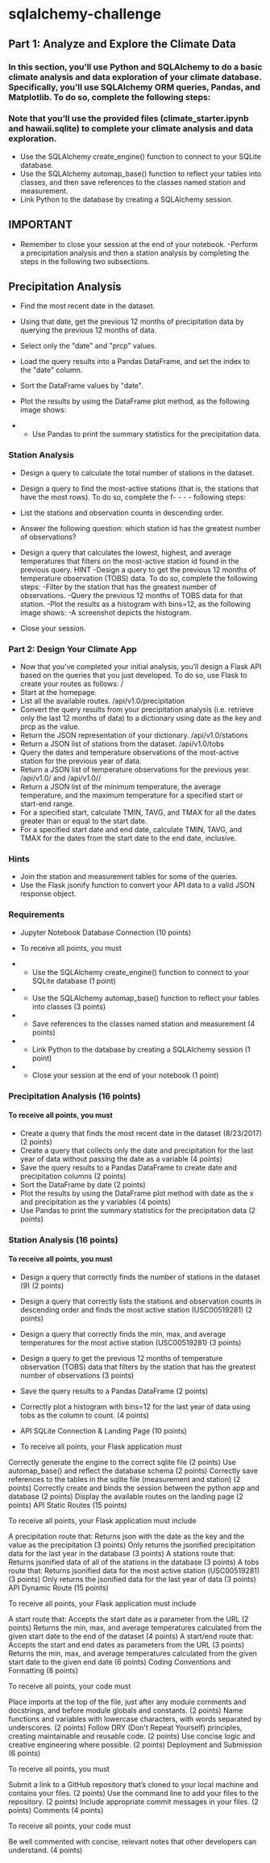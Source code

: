 # sqlalchemy-challenge

## Part 1: Analyze and Explore the Climate Data

### In this section, you’ll use Python and SQLAlchemy to do a basic climate analysis and data exploration of your climate database. Specifically, you’ll use SQLAlchemy ORM queries, Pandas, and Matplotlib. To do so, complete the following steps:

### Note that you’ll use the provided files (climate_starter.ipynb and hawaii.sqlite) to complete your climate analysis and data exploration.
- Use the SQLAlchemy create_engine() function to connect to your SQLite database.
- Use the SQLAlchemy automap_base() function to reflect your tables into classes, and then save references to the classes named station and measurement.
- Link Python to the database by creating a SQLAlchemy session.

## IMPORTANT
- Remember to close your session at the end of your notebook.
-Perform a precipitation analysis and then a station analysis by completing the steps in the following two subsections.


## Precipitation Analysis
- Find the most recent date in the dataset.
- Using that date, get the previous 12 months of precipitation data by querying the previous 12 months of data.
- Select only the "date" and "prcp" values.
- Load the query results into a Pandas DataFrame, and set the index to the "date" column.
- Sort the DataFrame values by "date".
- Plot the results by using the DataFrame plot method, as the following image shows:

- - Use Pandas to print the summary statistics for the precipitation data.

### Station Analysis

- Design a query to calculate the total number of stations in the dataset.
- Design a query to find the most-active stations (that is, the stations that have the most rows). To do so, complete the f- - - - following steps:
- List the stations and observation counts in descending order.

- Answer the following question: which station id has the greatest number of observations?
- Design a query that calculates the lowest, highest, and average temperatures that filters on the most-active station id found in the previous query.
HINT
-Design a query to get the previous 12 months of temperature observation (TOBS) data. To do so, complete the following steps:
-Filter by the station that has the greatest number of observations.
-Query the previous 12 months of TOBS data for that station.
-Plot the results as a histogram with bins=12, as the following image shows:
-A screenshot depicts the histogram.

- Close your session.

### Part 2: Design Your Climate App

- Now that you’ve completed your initial analysis, you’ll design a Flask API based on the queries that you just developed. To do so, use Flask to create your routes as follows:
/
- Start at the homepage.
- List all the available routes.
/api/v1.0/precipitation
- Convert the query results from your precipitation analysis (i.e. retrieve only the last 12 months of data) to a dictionary using date as the key and prcp as the value.
- Return the JSON representation of your dictionary.
/api/v1.0/stations
- Return a JSON list of stations from the dataset.
/api/v1.0/tobs
- Query the dates and temperature observations of the most-active station for the previous year of data.
- Return a JSON list of temperature observations for the previous year.
/api/v1.0/<start> and /api/v1.0/<start>/<end>
- Return a JSON list of the minimum temperature, the average temperature, and the maximum temperature for a specified start or start-end range.
- For a specified start, calculate TMIN, TAVG, and TMAX for all the dates greater than or equal to the start date.
- For a specified start date and end date, calculate TMIN, TAVG, and TMAX for the dates from the start date to the end date, inclusive.


### Hints

- Join the station and measurement tables for some of the queries.
- Use the Flask jsonify function to convert your API data to a valid JSON response object.


### Requirements

- Jupyter Notebook Database Connection (10 points)

- To receive all points, you must

- - Use the SQLAlchemy create_engine() function to connect to your SQLite database (1 point)
- - Use the SQLAlchemy automap_base() function to reflect your tables into classes (3 points)
- - Save references to the classes named station and measurement (4 points)
- - Link Python to the database by creating a SQLAlchemy session (1 point)
- - Close your session at the end of your notebook (1 point)

### Precipitation Analysis (16 points)

#### To receive all points, you must

- Create a query that finds the most recent date in the dataset (8/23/2017) (2 points)
- Create a query that collects only the date and precipitation for the last year of data without passing the date as a variable (4 points)
- Save the query results to a Pandas DataFrame to create date and precipitation columns (2 points)
- Sort the DataFrame by date (2 points)
- Plot the results by using the DataFrame plot method with date as the x and precipitation as the y variables (4 points)
- Use Pandas to print the summary statistics for the precipitation data (2 points)


###  Station Analysis (16 points)

#### To receive all points, you must

- Design a query that correctly finds the number of stations in the dataset (9) (2 points)
- Design a query that correctly lists the stations and observation counts in descending order and finds the most active station (USC00519281) (2 points)
- Design a query that correctly finds the min, max, and average temperatures for the most active station (USC00519281) (3 points)
- Design a query to get the previous 12 months of temperature observation (TOBS) data that filters by the station that has the greatest number of observations (3 points)
- Save the query results to a Pandas DataFrame (2 points)
- Correctly plot a histogram with bins=12 for the last year of data using tobs as the column to count. (4 points)
- API SQLite Connection & Landing Page (10 points)

- To receive all points, your Flask application must

Correctly generate the engine to the correct sqlite file (2 points)
Use automap_base() and reflect the database schema (2 points)
Correctly save references to the tables in the sqlite file (measurement and station) (2 points)
Correctly create and binds the session between the python app and database (2 points)
Display the available routes on the landing page (2 points)
API Static Routes (15 points)

To receive all points, your Flask application must include

A precipitation route that:
Returns json with the date as the key and the value as the precipitation (3 points)
Only returns the jsonified precipitation data for the last year in the database (3 points)
A stations route that:
Returns jsonified data of all of the stations in the database (3 points)
A tobs route that:
Returns jsonified data for the most active station (USC00519281) (3 points)
Only returns the jsonified data for the last year of data (3 points)
API Dynamic Route (15 points)

To receive all points, your Flask application must include

A start route that:
Accepts the start date as a parameter from the URL (2 points)
Returns the min, max, and average temperatures calculated from the given start date to the end of the dataset (4 points)
A start/end route that:
Accepts the start and end dates as parameters from the URL (3 points)
Returns the min, max, and average temperatures calculated from the given start date to the given end date (6 points)
Coding Conventions and Formatting (8 points)

To receive all points, your code must

Place imports at the top of the file, just after any module comments and docstrings, and before module globals and constants. (2 points)
Name functions and variables with lowercase characters, with words separated by underscores. (2 points)
Follow DRY (Don't Repeat Yourself) principles, creating maintainable and reusable code. (2 points)
Use concise logic and creative engineering where possible. (2 points)
Deployment and Submission (6 points)

To receive all points, you must

Submit a link to a GitHub repository that’s cloned to your local machine and contains your files. (2 points)
Use the command line to add your files to the repository. (2 points)
Include appropriate commit messages in your files. (2 points)
Comments (4 points)

To receive all points, your code must

Be well commented with concise, relevant notes that other developers can understand. (4 points)
